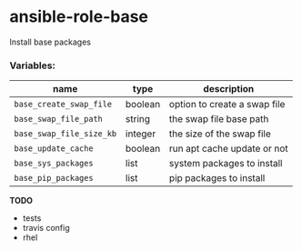 ansible-role-base
=============

Install base packages

### Variables:

| name | type | description |
|------|------|-------------|
| `base_create_swap_file` | boolean | option to create a swap file |
| `base_swap_file_path` | string | the swap file base path |
| `base_swap_file_size_kb` | integer | the size of the swap file |
| `base_update_cache` | boolean | run apt cache update or not |
| `base_sys_packages` | list | system packages to install |
| `base_pip_packages` | list | pip packages to install |


**TODO**

* tests
* travis config
* rhel
